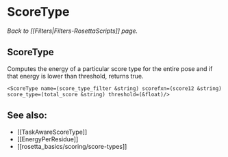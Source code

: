 # ScoreType
*Back to [[Filters|Filters-RosettaScripts]] page.*
## ScoreType

Computes the energy of a particular score type for the entire pose and if that energy is lower than threshold, returns true.

```
<ScoreType name=(score_type_filter &string) scorefxn=(score12 &string) score_type=(total_score &string) threshold=(&float)/>
```

## See also:

* [[TaskAwareScoreType]]
* [[EnergyPerResidue]]
* [[rosetta_basics/scoring/score-types]]

